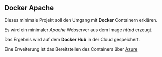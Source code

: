 ## Docker Apache
Dieses minimale Projekt soll den Umgang mit **Docker** Containern erklären.

Es wird ein minimaler _Apache_ Webserver aus dem Image _httpd_ erzeugt. 

Das Ergebnis wird auf dem **Docker Hub** in der Cloud gespeichert.

Eine Erweiterung ist das Bereitstellen des Containers über [Azure][azurelink]

[azurelink]: https://portal.azure.com


## 

